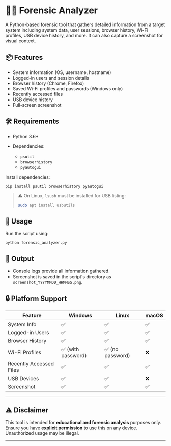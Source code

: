 # 🕵️‍♂️ Forensic Analyzer

A Python-based forensic tool that gathers detailed information from a target system including system data, user sessions, browser history, Wi-Fi profiles, USB device history, and more. It can also capture a screenshot for visual context.

## 📦 Features

* System information (OS, username, hostname)
* Logged-in users and session details
* Browser history (Chrome, Firefox)
* Saved Wi-Fi profiles and passwords (Windows only)
* Recently accessed files
* USB device history
* Full-screen screenshot

## 🛠 Requirements

* Python 3.6+
* Dependencies:

  * `psutil`
  * `browserhistory`
  * `pyautogui`

Install dependencies:

```bash
pip install psutil browserhistory pyautogui
```

> ⚠️ On Linux, `lsusb` must be installed for USB listing:
>
> ```bash
> sudo apt install usbutils
> ```

## 🚀 Usage

Run the script using:

```bash
python forensic_analyzer.py
```

## 📁 Output

* Console logs provide all information gathered.
* Screenshot is saved in the script's directory as `screenshot_YYYYMMDD_HHMMSS.png`.

## 🔒 Platform Support

| Feature                 | Windows           | Linux           | macOS |
| ----------------------- | ----------------- | --------------- | ----- |
| System Info             | ✅                 | ✅               | ✅     |
| Logged-in Users         | ✅                 | ✅               | ✅     |
| Browser History         | ✅                 | ✅               | ✅     |
| Wi-Fi Profiles          | ✅ (with password) | ✅ (no password) | ❌     |
| Recently Accessed Files | ✅                 | ✅               | ✅     |
| USB Devices             | ✅                 | ✅               | ❌     |
| Screenshot              | ✅                 | ✅               | ✅     |

---

## ⚠️ Disclaimer

This tool is intended for **educational and forensic analysis** purposes only. Ensure you have **explicit permission** to use this on any device. Unauthorized usage may be illegal.

---
